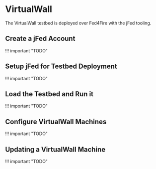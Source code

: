 # VirtualWall

The VirtualWall testbed is deployed over Fed4Fire with the jFed tooling.

## Create a jFed Account

!!! important "TODO"

## Setup jFed for Testbed Deployment

!!! important "TODO"

## Load the Testbed and Run it

!!! important "TODO"

## Configure VirtualWall Machines

!!! important "TODO"

## Updating a VirtualWall Machine

!!! important "TODO"

